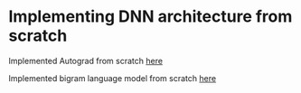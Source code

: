 # Implementing DNN architecture from scratch
Implemented Autograd from scratch [here](https://github.com/ammarvellous/Autograd/blob/0607383ae81ffab635f1b4cda6dca812ce81289d/Micrograd.ipynb)

Implemented bigram language model from scratch [here](https://github.com/ammarvellous/Autograd/blob/0607383ae81ffab635f1b4cda6dca812ce81289d/Bigram_model.ipynb)
